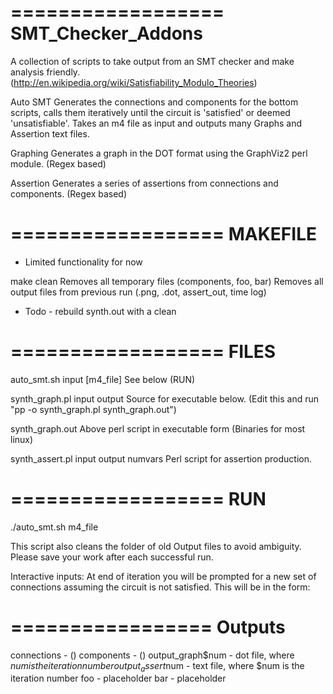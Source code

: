 ==================
SMT_Checker_Addons
==================

A collection of scripts to take output from an SMT checker and make analysis friendly.
(http://en.wikipedia.org/wiki/Satisfiability_Modulo_Theories)

Auto SMT
	Generates the connections and components for the bottom scripts, calls them iteratively until the circuit is 'satisfied' or deemed 'unsatisfiable'. Takes an m4 file as input and outputs many Graphs and Assertion text files.
	

Graphing
	Generates a graph in the DOT format using the GraphViz2 perl module. (Regex based)

Assertion
	Generates a series of assertions from connections and components. (Regex based) 

==================
MAKEFILE
==================
- Limited functionality for now

make clean
	Removes all temporary files (components, foo, bar)
	Removes all output files from previous run (.png, .dot, assert_out, time log)

- Todo -
rebuild synth.out with a clean

==================
FILES
==================
auto_smt.sh input [m4_file]
	See below (RUN)

synth_graph.pl input output
	Source for executable below. (Edit this and run "pp -o synth_graph.pl synth_graph.out")

synth_graph.out
	Above perl script in executable form (Binaries for most linux)


synth_assert.pl input output numvars
	Perl script for assertion production. 

==================
RUN
==================
./auto_smt.sh m4_file

This script also cleans the folder of old Output files to avoid ambiguity. Please save your work after each successful run. 

Interactive inputs:
At end of iteration you will be prompted for a new set of connections assuming the circuit is not satisfied. This will be in the form:


=================
Outputs
=================
connections - ()
components - ()
output_graph$num - dot file, where $num is the iteration number
output_assert$num - text file, where $num is the iteration number
foo - placeholder
bar - placeholder

